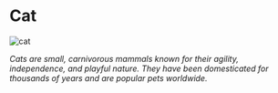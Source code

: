 # Cat 

![cat](https://img.freepik.com/free-photo/cute-kitten-sitting-branch-fluffy-fur-nature-beauty-generated-by-artificial-intelligence_25030-66332.jpg?t=st=1738845083~exp=1738848683~hmac=a0e6777fdc387036967456f5073924d5e56335203c02fe6fb85f786370740eb7&w=1060)

*Cats are small, carnivorous mammals known for their agility, independence, and playful nature. They have been domesticated for thousands of years and are popular pets worldwide.*